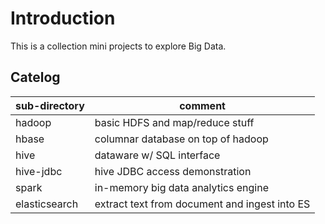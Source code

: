 # Introduction

This is a collection mini projects to explore Big Data.

## Catelog

| sub-directory      | comment                                       |
| ------------------ | --------------------------------------------- |
| hadoop             | basic HDFS and map/reduce stuff               |
| hbase              | columnar database on top of hadoop            |
| hive               | dataware w/ SQL interface                     |
| hive-jdbc          | hive JDBC access demonstration                |
| spark              | in-memory big data analytics engine           |
| elasticsearch      | extract text from document and ingest into ES |
